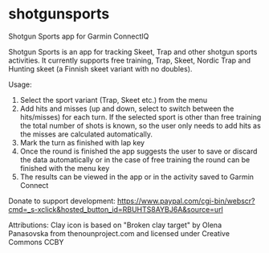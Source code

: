 # shotgunsports
Shotgun Sports app for Garmin ConnectIQ

Shotgun Sports is an app for tracking Skeet, Trap and other shotgun sports activities. It currently supports free training, Trap, Skeet, Nordic Trap and Hunting skeet (a Finnish skeet variant with no doubles).

Usage:
1. Select the sport variant  (Trap, Skeet etc.) from the menu
2. Add hits and misses (up and down, select to switch between the hits/misses) for each turn. If the selected sport is other than free training the total number of shots is known, so the user only needs to add hits as the misses are calculated automatically.
3. Mark the turn as finished with lap key
4. Once the round is finished the app suggests the user to save or discard the data automatically or in the case of free training the round can be finished with the menu key
5. The results can be viewed in the app or in the activity saved to Garmin Connect

Donate to support development: https://www.paypal.com/cgi-bin/webscr?cmd=_s-xclick&hosted_button_id=RBUHTS8AYBJ6A&source=url

Attributions:
Clay icon is based on "Broken clay target" by Olena Panasovska from thenounproject.com and licensed under Creative Commons CCBY

